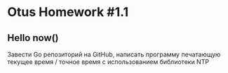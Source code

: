 # Otus Homework #1.1
## Hello now()

Завести Go репозиторий на GitHub, написать программу печатающую текущее время / точное время с использованием
библиотеки NTP 
